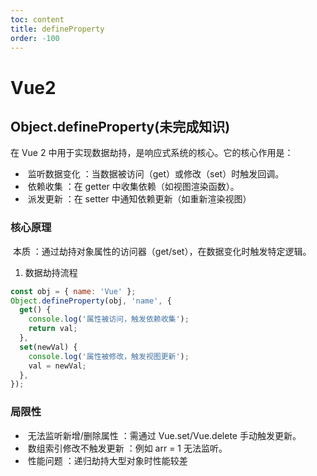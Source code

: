 ```yaml
---
toc: content
title: defineProperty
order: -100
---
```


# Vue2

## Object.defineProperty(未完成知识)

在 Vue 2 中用于实现数据劫持，是响应式系统的核心。它的核心作用是：

- ‌ 监听数据变化 ‌：当数据被访问（get）或修改（set）时触发回调。
- ‌ 依赖收集 ‌：在 getter 中收集依赖（如视图渲染函数）。
- ‌ 派发更新 ‌：在 setter 中通知依赖更新（如重新渲染视图）

### 核心原理

‌ 本质 ‌：通过劫持对象属性的访问器（get/set），在数据变化时触发特定逻辑。

1. 数据劫持流程

```javascript
const obj = { name: 'Vue' };
Object.defineProperty(obj, 'name', {
  get() {
    console.log('属性被访问，触发依赖收集');
    return val;
  },
  set(newVal) {
    console.log('属性被修改，触发视图更新');
    val = newVal;
  },
});
```

### 局限性

- ‌ 无法监听新增/删除属性 ‌：需通过 Vue.set/Vue.delete 手动触发更新。
- ‌ 数组索引修改不触发更新 ‌：例如 arr = 1 无法监听。
- ‌ 性能问题 ‌：递归劫持大型对象时性能较差
